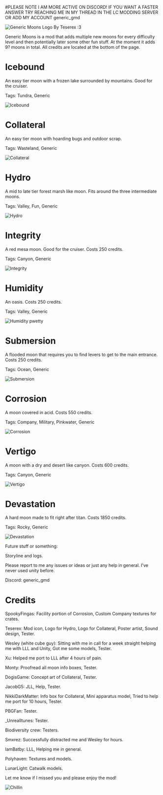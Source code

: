 #PLEASE NOTE I AM MORE ACTIVE ON DISCORD! IF YOU WANT A FASTER ANSWER TRY REACHING ME IN MY THREAD IN THE LC MODDING SERVER OR ADD MY ACCOUNT generic_gmd

![Generic Moons Logo By Teserex :3](https://i.ibb.co/x27Y8MW/genmoons-banner.png)

Generic Moons is a mod that adds multiple new moons for every difficulty level and then potentially later some other fun stuff. At the moment it adds 9? moons in total. All credits are located at the bottom of the page.

# Icebound

An easy tier moon with a frozen lake surrounded by mountains. Good for the cruiser.

Tags: Tundra, Generic

![Icebound](https://i.ibb.co/bL3jsXy/20240621160409-1.jpg)

# Collateral

An easy tier moon with hoarding bugs and outdoor scrap.

Tags: Wasteland, Generic

![Collateral](https://i.ibb.co/JddhSWJ/20240621160230-1.jpg)

# Hydro

A mid to late tier forest marsh like moon. Fits around the three intermediate moons.

Tags: Valley, Fun, Generic

![Hydro](https://i.ibb.co/Fq8hVvR/20240621161754-1.jpg)

# Integrity

A red mesa moon. Good for the cruiser. Costs 250 credits.

Tags: Canyon, Generic

![Integrity](https://i.ibb.co/PGGY3DY/integ.png)

# Humidity

An oasis. Costs 250 credits.

Tags: Valley, Generic

![Humidity pwetty](https://i.ibb.co/F4WnKQZ/humid2.png)

# Submersion

A flooded moon that requires you to find levers to get to the main entrance. Costs 250 credits.

Tags: Ocean, Generic

![Submersion](https://i.ibb.co/k8fmGqC/20240621162028-1.jpg)

# Corrosion

A moon covered in acid. Costs 550 credits.

Tags: Company, Military, Pinkwater, Generic

![Corrosion](https://i.ibb.co/PZRGXtY/20240621162228-1.jpg)

# Vertigo

A moon with a dry and desert like canyon. Costs 600 credits.

Tags: Canyon, Generic

![Vertigo](https://i.ibb.co/chB6Jxs/20240621162728-1.jpg)

# Devastation

A hard moon made to fit right after titan. Costs 1850 credits.

Tags: Rocky, Generic

![Devastation](https://i.ibb.co/48FTyvN/20240621163018-1.jpg)

Future stuff or something:

Storyline and logs.

Please report to me any issues or ideas or just any help in general. I've never used unity before. 

Discord: generic_gmd

# Credits

SpookyFingas: Facility portion of Corrosion, Custom Company textures for crates.

Teserex: Mod icon, Logo for Hydro, Logo for Collateral, Poster artist, Sound design, Tester.

Wesley (white cube guy): Sitting with me in call for a week straight helping me with LLL and Unity, Got me some models, Tester.

Xu: Helped me port to LLL after 4 hours of pain.

Monty: Proofread all moon info boxes, Tester.

DogisGame: Concept art of Collateral, Tester.

JacobG5: JLL, Help, Tester.

NikkiDarkMatter: Info box for Collateral, Mini apparatus model, Tried to help me port for 10 hours, Tester.

PBGFan: Tester.

_Unrealltunes: Tester.

Biodiversity crew: Testers.

Smxrez: Successfully distracted me and Wesley for hours.

IamBatby: LLL, Helping me in general.

Polyhaven: Textures and models.

LunarLight: Catwalk models.

Let me know if I missed you and please enjoy the mod!

![Chillin](https://i.ibb.co/FzWvhWt/XB4ZTV7.png)
